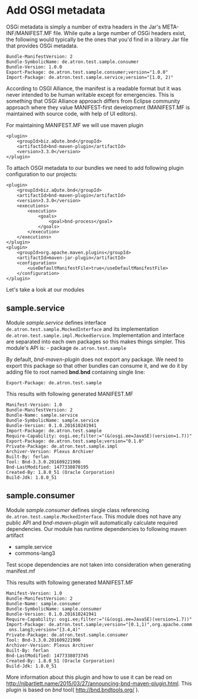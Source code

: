 # Add OSGI metadata

OSGi metadata is simply a number of extra headers in the Jar's META-INF/MANIFEST.MF file. While quite a large number of OSGi headers exist, the following would typically be the ones that you'd find in a library Jar file that provides OSGi metadata.
	
	Bundle-ManifestVersion: 2
	Bundle-SymbolicName: de.atron.test.sample.consumer
	Bundle-Version: 1.0.0
	Export-Package: de.atron.test.sample.consumer;version="1.0.0"
	Import-Package: de.atron.test.sample.service;version="[1.0, 2)"

 According to OSGI Alliance, the manifest is a readable format but it was never intended to be human writable except for emergencies. This is something that OSGI Alliance approach differs from Eclipse community approach where they value MANIFEST-first development (MANIFEST.MF is maintained with source code, with help of UI editors).

For maintaining MANIFEST.MF we will use maven plugin

	<plugin>
		<groupId>biz.aQute.bnd</groupId>
		<artifactId>bnd-maven-plugin</artifactId>
		<version>3.3.0</version>
	</plugin>

To attach OSGI metadata to our bundles we need to add following plugin configuration to our projects:

	<plugin>
		<groupId>biz.aQute.bnd</groupId>
		<artifactId>bnd-maven-plugin</artifactId>
		<version>3.3.0</version>
		<executions>
			<execution>
				<goals>
					<goal>bnd-process</goal>
				</goals>
			</execution>
		</executions>
	</plugin>
	<plugin>
		<groupId>org.apache.maven.plugins</groupId>
		<artifactId>maven-jar-plugin</artifactId>
		<configuration>
			<useDefaultManifestFile>true</useDefaultManifestFile>
		</configuration>
	</plugin>

Let's take a look at our modules

## sample.service

Module *sample.service* defines interface `de.atron.test.sample.MockedInterface` and its implementation `de.atron.test.sample.impl.MockedService`. Implementation and interface are separated into each own packages so this makes things simpler. 
This module's API is:
	- package `de.atron.test.sample`

By default, *bnd-maven-plugin* does not export any package.
We need to export this package so that other bundles can consume it, and we do it by adding file to root named **bnd.bnd** containing single line:

	Export-Package: de.atron.test.sample
	
This results with following generated MANIFEST.MF

	Manifest-Version: 1.0
	Bundle-ManifestVersion: 2
	Bundle-Name: sample.service
	Bundle-SymbolicName: sample.service
	Bundle-Version: 0.1.0.201610241941
	Import-Package: de.atron.test.sample
	Require-Capability: osgi.ee;filter:="(&(osgi.ee=JavaSE)(version=1.7))"
	Export-Package: de.atron.test.sample;version="0.1.0"
	Private-Package: de.atron.test.sample.impl
	Archiver-Version: Plexus Archiver
	Built-By: ferlan
	Tool: Bnd-3.3.0.201609221906
	Bnd-LastModified: 1477338070195
	Created-By: 1.8.0_51 (Oracle Corporation)
	Build-Jdk: 1.8.0_51
	
## sample.consumer

Module *sample.consumer* defines single class referencing `de.atron.test.sample.MockedInterface`.
This module does not have any public API and *bnd-maven-plugin* will automatically calculate required dependencies. Our module has runtime dependencies to following maven artifact
 - sample.service
 - commons-lang3
 
 Test scope dependencies are not taken into consideration when generating manifest.mf 
 
This results with following generated MANIFEST.MF
 
	Manifest-Version: 1.0
	Bundle-ManifestVersion: 2
	Bundle-Name: sample.consumer
	Bundle-SymbolicName: sample.consumer
	Bundle-Version: 0.1.0.201610241941
	Require-Capability: osgi.ee;filter:="(&(osgi.ee=JavaSE)(version=1.7))"
	Import-Package: de.atron.test.sample;version="[0.1,1)",org.apache.comm
	 ons.lang3;version="[3.4,4)"
	Private-Package: de.atron.test.sample.consumer
	Tool: Bnd-3.3.0.201609221906
	Archiver-Version: Plexus Archiver
	Built-By: ferlan
	Bnd-LastModified: 1477338073745
	Created-By: 1.8.0_51 (Oracle Corporation)
	Build-Jdk: 1.8.0_51

	
More information about this plugin and how to use it can be read on  <http://njbartlett.name/2015/03/27/announcing-bnd-maven-plugin.html>. This plugin is based on *bnd* tool( <http://bnd.bndtools.org/> ).